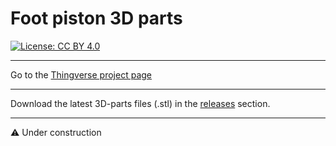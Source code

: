 # Foot piston 3D parts
[![License: CC BY 4.0](https://img.shields.io/badge/License-CC%20BY%204.0-lightgrey.svg)](https://creativecommons.org/licenses/by/4.0/)

<hr>
Go to the <a href="https://www.thingiverse.com/thing:6216792">Thingverse project page</a>
<hr>
Download the latest 3D-parts files (.stl) in the <a href="https://github.com/Openpipes-org/Foot_piston_3D_parts/releases/latest">releases</a> section.
<hr>
⚠️ Under construction
